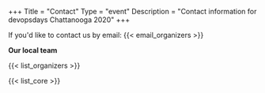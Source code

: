 +++
Title = "Contact"
Type = "event"
Description = "Contact information for devopsdays Chattanooga 2020"
+++

If you'd like to contact us by email: {{< email_organizers >}}

**Our local team**

{{< list_organizers >}}


{{< list_core >}}
